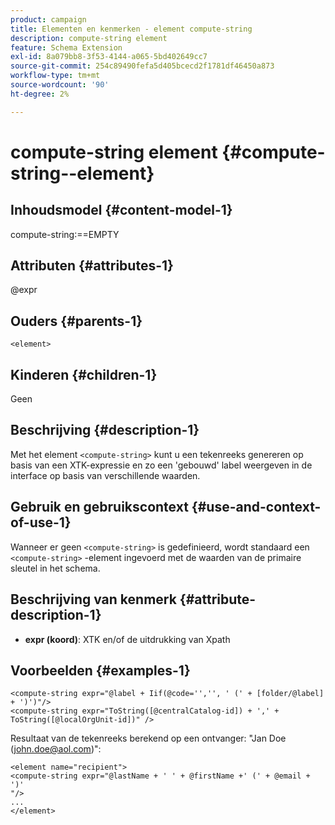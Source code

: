 ```yaml
---
product: campaign
title: Elementen en kenmerken - element compute-string
description: compute-string element
feature: Schema Extension
exl-id: 8a079bb8-3f53-4144-a065-5bd402649cc7
source-git-commit: 254c89490fefa5d405bcecd2f1781df46450a873
workflow-type: tm+mt
source-wordcount: '90'
ht-degree: 2%

---
```


# compute-string element {#compute-string--element}


## Inhoudsmodel {#content-model-1}

compute-string:==EMPTY

## Attributen {#attributes-1}

@expr

## Ouders {#parents-1}

`<element>`

## Kinderen {#children-1}

Geen

## Beschrijving {#description-1}

Met het element `<compute-string>` kunt u een tekenreeks genereren op basis van een XTK-expressie en zo een &#39;gebouwd&#39; label weergeven in de interface op basis van verschillende waarden.

## Gebruik en gebruikscontext {#use-and-context-of-use-1}

Wanneer er geen `<compute-string>` is gedefinieerd, wordt standaard een `<compute-string>` -element ingevoerd met de waarden van de primaire sleutel in het schema.

## Beschrijving van kenmerk {#attribute-description-1}

* **expr (koord)**: XTK en/of de uitdrukking van Xpath

## Voorbeelden {#examples-1}

```
<compute-string expr="@label + Iif(@code='','', ' (' + [folder/@label] + ')')"/>  
<compute-string expr="ToString([@centralCatalog-id]) + ',' + ToString([@localOrgUnit-id])" />
```

Resultaat van de tekenreeks berekend op een ontvanger: &quot;Jan Doe (john.doe@aol.com)&quot;:

```
<element name="recipient">
<compute-string expr="@lastName + ' ' + @firstName +' (' + @email + ')'
"/>
...
</element>
```
